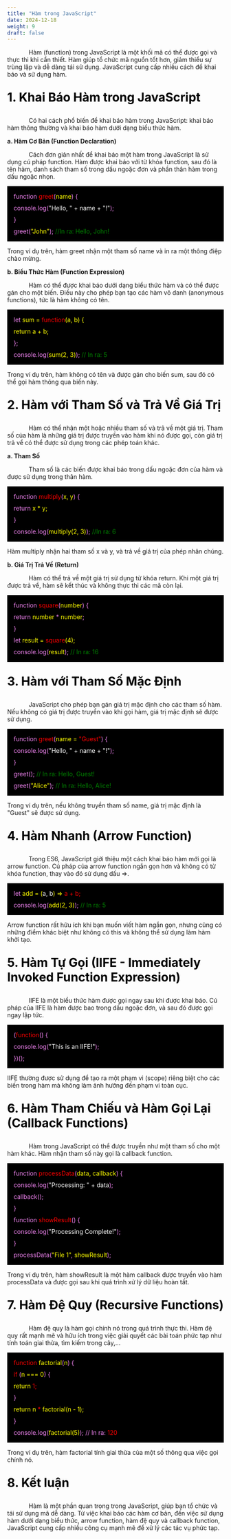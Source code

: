 ```yaml
---
title: "Hàm trong JavaScript"
date: 2024-12-18
weight: 9
draft: false
---
```

<p style="text-indent: 50px;">Hàm (function) trong JavaScript là một khối mã có thể được gọi và thực thi khi cần thiết. Hàm giúp tổ chức mã nguồn tốt hơn, giảm thiểu sự trùng lặp và dễ dàng tái sử dụng. JavaScript cung cấp nhiều cách để khai báo và sử dụng hàm.
<p style="font-size: 2em; font-weight: bold; color: black;">1. Khai Báo Hàm trong JavaScript
<p style="text-indent: 50px;">Có hai cách phổ biến để khai báo hàm trong JavaScript: khai báo hàm thông thường và khai báo hàm dưới dạng biểu thức hàm.

**a. Hàm Cơ Bản (Function Declaration)**
<p style="text-indent: 50px;">Cách đơn giản nhất để khai báo một hàm trong JavaScript là sử dụng cú pháp function. Hàm được khai báo với từ khóa function, sau đó là tên hàm, danh sách tham số trong dấu ngoặc đơn và phần thân hàm trong dấu ngoặc nhọn.

<div style="display: flex; flex-direction: column; align-items: flex-start; background-color: black; padding: 10px;">
    <p style="background-color: black; color: violet; display: block; margin: 0; padding: 5px;">function <span style="color: red;">greet</span>(<span style="color: yellow;">name</span>) {</p>
    <p style="background-color: black; color: violet; display: block; margin: 0; padding: 5px;">  <span style="color: violet;">console.log(<span style="color: white;">"Hello, " + name + "!"</span>);</span></p>
    <p style="background-color: black; color: violet; display: block; margin: 0; padding: 5px;">}</p>
    <p style="background-color: black; color: violet; display: block; margin: 0; padding: 5px;">greet(<span style="color: yellow;">"John"</span>); <span style="color: green;">//In ra: Hello, John!</span></p>
</div>

Trong ví dụ trên, hàm greet nhận một tham số name và in ra một thông điệp chào mừng.

**b. Biểu Thức Hàm (Function Expression)**
<p style="text-indent: 50px;">Hàm có thể được khai báo dưới dạng biểu thức hàm và có thể được gán cho một biến. Điều này cho phép bạn tạo các hàm vô danh (anonymous functions), tức là hàm không có tên.
<div style="display: flex; flex-direction: column; align-items: flex-start; background-color: black; padding: 10px;">
    <p style="background-color: black; color: violet; display: block; margin: 0; padding: 5px;">let <span style="color: yellow;">sum = <span style="color: red;">function</span>(<span style="color: yellow;">a, b</span>) {</span></p>
    <p style="background-color: black; color: violet; display: block; margin: 0; padding: 5px;">  <span style="color: yellow;">return a + b;</span></p>
    <p style="background-color: black; color: violet; display: block; margin: 0; padding: 5px;">};</p>
    <p style="background-color: black; color: violet; display: block; margin: 0; padding: 5px;">console.log(<span style="color: yellow;">sum(2, 3)</span>); <span style="color: green;">// In ra: 5</span></p>
</div>

Trong ví dụ trên, hàm không có tên và được gán cho biến sum, sau đó có thể gọi hàm thông qua biến này.

<p style="font-size: 2em; font-weight: bold; color: black;">2. Hàm với Tham Số và Trả Về Giá Trị
<p style="text-indent: 50px;">Hàm có thể nhận một hoặc nhiều tham số và trả về một giá trị. Tham số của hàm là những giá trị được truyền vào hàm khi nó được gọi, còn giá trị trả về có thể được sử dụng trong các phép toán khác.

**a. Tham Số**
<p style="text-indent: 50px;">Tham số là các biến được khai báo trong dấu ngoặc đơn của hàm và được sử dụng trong thân hàm.

<div style="display: flex; flex-direction: column; align-items: flex-start; background-color: black; padding: 10px;">
    <p style="background-color: black; color: violet; display: block; margin: 0; padding: 5px;">function <span style="color: red;">multiply</span>(<span style="color: yellow;">x, y</span>) {</p>
    <p style="background-color: black; color: violet; display: block; margin: 0; padding: 5px;">  <span style="color: violet;">return</span> <span style="color: yellow;">x</span> <span style="color: yellow;">* y;</span></p>
    <p style="background-color: black; color: violet; display: block; margin: 0; padding: 5px;">}</p>
    <p style="background-color: black; color: violet; display: block; margin: 0; padding: 5px;">console.log(<span style="color: yellow;">multiply(2, 3)</span>); <span style="color: green;">//In ra: 6</span></p>
</div>

Hàm multiply nhận hai tham số x và y, và trả về giá trị của phép nhân chúng.

**b. Giá Trị Trả Về (Return)**
<p style="text-indent: 50px;">Hàm có thể trả về một giá trị sử dụng từ khóa return. Khi một giá trị được trả về, hàm sẽ kết thúc và không thực thi các mã còn lại.

<div style="display: flex; flex-direction: column; align-items: flex-start; background-color: black; padding: 10px;">
    <p style="background-color: black; color: violet; display: block; margin: 0; padding: 5px;">function <span style="color: red;">square</span>(<span style="color: yellow;">number</span>) {</p>
    <p style="background-color: black; color: violet; display: block; margin: 0; padding: 5px;">  <span style="color: violet;">return</span> <span style="color: yellow;">number</span> * <span style="color: yellow;">number</span>;</p>
    <p style="background-color: black; color: violet; display: block; margin: 0; padding: 5px;">}</p>
    <p style="background-color: black; color: violet; display: block; margin: 0; padding: 5px;">let <span style="color: yellow;">result = <span style="color: red;">square</span>(<span style="color: yellow;">4</span>);</p>
    <p style="background-color: black; color: violet; display: block; margin: 0; padding: 5px;">console.log(<span style="color: yellow;">result</span>); <span style="color: green;">// In ra: 16</span></p>
</div>

<p style="font-size: 2em; font-weight: bold; color: black;">3. Hàm với Tham Số Mặc Định
<p style="text-indent: 50px;">JavaScript cho phép bạn gán giá trị mặc định cho các tham số hàm. Nếu không có giá trị được truyền vào khi gọi hàm, giá trị mặc định sẽ được sử dụng.

<div style="display: flex; flex-direction: column; align-items: flex-start; background-color: black; padding: 10px;">
    <p style="background-color: black; color: violet; display: block; margin: 0; padding: 5px;">function <span style="color: red;">greet</span>(<span style="color: yellow;">name = <span style="color: red;">"Guest"</span></span>) {</p>
    <p style="background-color: black; color: violet; display: block; margin: 0; padding: 5px;">  <span style="color: violet;">console.log(<span style="color: white;">"Hello, " + name + "!"</span>);</span></p>
    <p style="background-color: black; color: violet; display: block; margin: 0; padding: 5px;">}</p>
    <p style="background-color: black; color: violet; display: block; margin: 0; padding: 5px;">greet(); <span style="color: green;">// In ra: Hello, Guest!</span></p>
    <p style="background-color: black; color: violet; display: block; margin: 0; padding: 5px;">greet(<span style="color: yellow;">"Alice"</span>); <span style="color: green;">// In ra: Hello, Alice!</span></p>
</div>

Trong ví dụ trên, nếu không truyền tham số name, giá trị mặc định là "Guest" sẽ được sử dụng.

<p style="font-size: 2em; font-weight: bold; color: black;">4. Hàm Nhanh (Arrow Function)
<p style="text-indent: 50px;">Trong ES6, JavaScript giới thiệu một cách khai báo hàm mới gọi là arrow function. Cú pháp của arrow function ngắn gọn hơn và không có từ khóa function, thay vào đó sử dụng dấu =>.

<div style="display: flex; flex-direction: column; align-items: flex-start; background-color: black; padding: 10px;">
    <p style="background-color: black; color: violet; display: block; margin: 0; padding: 5px;">let <span style="color: yellow;">add = (<span style="color: white;">a, b</span>) => <span style="color: red;">a + b;</span></span></p>
    <p style="background-color: black; color: violet; display: block; margin: 0; padding: 5px;">console.log(<span style="color: yellow;">add(2, 3)</span>); <span style="color: green;">// In ra: 5</span></p>
</div>

Arrow function rất hữu ích khi bạn muốn viết hàm ngắn gọn, nhưng cũng có những điểm khác biệt như không có this và không thể sử dụng làm hàm khởi tạo.

<p style="font-size: 2em; font-weight: bold; color: black;">5. Hàm Tự Gọi (IIFE - Immediately Invoked Function Expression)
<p style="text-indent: 50px;">IIFE là một biểu thức hàm được gọi ngay sau khi được khai báo. Cú pháp của IIFE là hàm được bao trong dấu ngoặc đơn, và sau đó được gọi ngay lập tức.

<div style="display: flex; flex-direction: column; align-items: flex-start; background-color: black; padding: 10px;">
    <p style="background-color: black; color: violet; display: block; margin: 0; padding: 5px;">(<span style="color: red;">function</span>() {</p>
    <p style="background-color: black; color: violet; display: block; margin: 0; padding: 5px;">  <span style="color: violet;">console.log(<span style="color: white;">"This is an IIFE!"</span>);</span></p>
    <p style="background-color: black; color: violet; display: block; margin: 0; padding: 5px;">})();</p>
</div>

IIFE thường được sử dụng để tạo ra một phạm vi (scope) riêng biệt cho các biến trong hàm mà không làm ảnh hưởng đến phạm vi toàn cục.

<p style="font-size: 2em; font-weight: bold; color: black;">6. Hàm Tham Chiếu và Hàm Gọi Lại (Callback Functions)
<p style="text-indent: 50px;">Hàm trong JavaScript có thể được truyền như một tham số cho một hàm khác. Hàm nhận tham số này gọi là callback function.

<div style="display: flex; flex-direction: column; align-items: flex-start; background-color: black; padding: 10px;">
    <p style="background-color: black; color: violet; display: block; margin: 0; padding: 5px;">function <span style="color: red;">processData</span>(<span style="color: yellow;">data, callback</span>) {</p>
    <p style="background-color: black; color: violet; display: block; margin: 0; padding: 5px;">  <span style="color: violet;">console.log(<span style="color: white;">"Processing: " + data</span>);</span></p>
    <p style="background-color: black; color: violet; display: block; margin: 0; padding: 5px;">  <span style="color: violet;">callback();</span></p>
    <p style="background-color: black; color: violet; display: block; margin: 0; padding: 5px;">}</p>
    <p style="background-color: black; color: violet; display: block; margin: 0; padding: 5px;">function <span style="color: red;">showResult</span>() {</p>
    <p style="background-color: black; color: violet; display: block; margin: 0; padding: 5px;">  <span style="color: violet;">console.log(<span style="color: white;">"Processing Complete!"</span>);</span></p>
    <p style="background-color: black; color: violet; display: block; margin: 0; padding: 5px;">}</p>
    <p style="background-color: black; color: violet; display: block; margin: 0; padding: 5px;">processData(<span style="color: yellow;">"File 1"</span>, <span style="color: yellow;">showResult</span>);</p>
</div>

Trong ví dụ trên, hàm showResult là một hàm callback được truyền vào hàm processData và được gọi sau khi quá trình xử lý dữ liệu hoàn tất.

<p style="font-size: 2em; font-weight: bold; color: black;">7. Hàm Đệ Quy (Recursive Functions)
<p style="text-indent: 50px;">Hàm đệ quy là hàm gọi chính nó trong quá trình thực thi. Hàm đệ quy rất mạnh mẽ và hữu ích trong việc giải quyết các bài toán phức tạp như tính toán giai thừa, tìm kiếm trong cây,…

<div style="display: flex; flex-direction: column; align-items: flex-start; background-color: black; padding: 10px;">
    <p style="background-color: black; color: violet; display: block; margin: 0; padding: 5px;"><span style="color: red;">function</span> <span style="color: yellow;">factorial</span>(<span style="color: yellow;">n</span>) {</p>
    <p style="background-color: black; color: violet; display: block; margin: 0; padding: 5px;">  <span style="color: red;">if</span> (<span style="color: yellow;">n === 0</span>) {</p>
    <p style="background-color: black; color: violet; display: block; margin: 0; padding: 5px;">    <span style="color: yellow;">return</span> <span style="color: red;">1;</span></p>
    <p style="background-color: black; color: violet; display: block; margin: 0; padding: 5px;">  }</p>
    <p style="background-color: black; color: violet; display: block; margin: 0; padding: 5px;">  <span style="color: yellow;">return</span> <span style="color: yellow;">n</span> <span style="color: red;">*</span> <span style="color: yellow;">factorial(n - 1);</span></p>
    <p style="background-color: black; color: violet; display: block; margin: 0; padding: 5px;">}</p>
    <p style="background-color: black; color: violet; display: block; margin: 0; padding: 5px;">console.log(<span style="color: yellow;">factorial(5)</span>); // In ra: <span style="color: red;">120</span></p>
</div>

Trong ví dụ trên, hàm factorial tính giai thừa của một số thông qua việc gọi chính nó.

<p style="font-size: 2em; font-weight: bold; color: black;">8. Kết luận
<p style="text-indent: 50px;">Hàm là một phần quan trọng trong JavaScript, giúp bạn tổ chức và tái sử dụng mã dễ dàng. Từ việc khai báo các hàm cơ bản, đến việc sử dụng hàm dưới dạng biểu thức, arrow function, hàm đệ quy và callback function, JavaScript cung cấp nhiều công cụ mạnh mẽ để xử lý các tác vụ phức tạp.

<!-- <div style="display: flex; justify-content: space-between; align-items: center; margin: 20px 0;">
  <a href="https://dinhtanplinh03.github.io/posts/posts9/" style="display: inline-block; padding: 10px 20px; background-color: green; color: white; text-decoration: none; border-radius: 5px; font-size: 16px;">Quay lại bài trước</a>
</div> -->